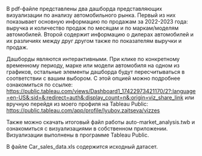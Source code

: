 В pdf-файле представлены два дашборда представляющих визуализации по анализу автомобильного рынка. Первый из них показывает основную информацию по продажам за 2022-2023 года: выручка и количество продаж по месяцам и по маркам/моделям автомобилей. Второй содержит информацию о дилерах автомобилей и их различиях между друг другом также по показателям выручки и продаж.

Дашборды являются интерактивными. При клике по конкретному временному периоду, марке или модели автомобиля на одном из графиков, остальные элементы дашборда будут пересчитываться в соответствии с вашим выбором. С этой опцией можно подробнее ознакомиться по ссылке: https://public.tableau.com/views/Dashboard1_17422973421170/2?:language=en-US&:sid=&:redirect=auth&:display_count=n&:origin=viz_share_link или вручную перейдя из моего профиля на Tableau Public: https://public.tableau.com/app/profile/lyubov.zaitseva/vizzes

Также можно скачать итоговый файл работы auto-market_analysis.twb и ознакомиться с визуализациями в собственном приложении.
Визуализации выполнены в программе Tableau Public.

В файле Car_sales_data.xls содержится исходный датасет.


